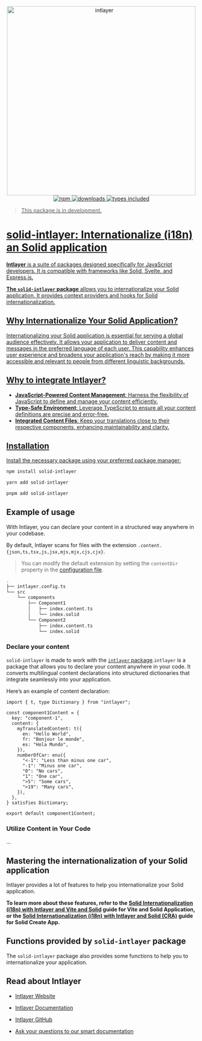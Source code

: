 <div align="center">
  <a href="https://intlayer.org">
    <img src="https://raw.githubusercontent.com/aymericzip/intlayer/572ae9c9acafb74307b81530c1931a8e98990aef/docs/assets/logo.png" width="500" alt="intlayer" />
  </a>
</div>

<div align="center">
  <a href="https://www.npmjs.com/package/solid-intlayer">
    <img alt="npm" src="https://img.shields.io/npm/v/solid-intlayer.svg?labelColor=49516F&color=8994BC" />
  </a>
  <a href="https://npmjs.org/package/solid-intlayer">
    <img alt="downloads" src="https://badgen.net/npm/dm/solid-intlayer?labelColor=49516F&color=8994BC" />
  </a>
  <a href="https://npmjs.org/package/solid-intlayer">
    <img alt="types included" src="https://badgen.net/npm/types/solid-intlayer?labelColor=49516F&color=8994BC" 
  />
</div>

> This package is in development.

# solid-intlayer: Internationalize (i18n) an Solid application

**Intlayer** is a suite of packages designed specifically for JavaScript developers. It is compatible with frameworks like Solid, Svelte, and Express.js.

**The `solid-intlayer` package** allows you to internationalize your Solid application. It provides context providers and hooks for Solid internationalization.

## Why Internationalize Your Solid Application?

Internationalizing your Solid application is essential for serving a global audience effectively. It allows your application to deliver content and messages in the preferred language of each user. This capability enhances user experience and broadens your application's reach by making it more accessible and relevant to people from different linguistic backgrounds.

## Why to integrate Intlayer?

- **JavaScript-Powered Content Management**: Harness the flexibility of JavaScript to define and manage your content efficiently.
- **Type-Safe Environment**: Leverage TypeScript to ensure all your content definitions are precise and error-free.
- **Integrated Content Files**: Keep your translations close to their respective components, enhancing maintainability and clarity.

## Installation

Install the necessary package using your preferred package manager:

```bash packageManager="npm"
npm install solid-intlayer
```

```bash packageManager="yarn"
yarn add solid-intlayer
```

```bash packageManager="pnpm"
pnpm add solid-intlayer
```

## Example of usage

With Intlayer, you can declare your content in a structured way anywhere in your codebase.

By default, Intlayer scans for files with the extension `.content.{json,ts,tsx,js,jsx,mjs,mjx,cjs,cjx}`.

> You can modify the default extension by setting the `contentDir` property in the [configuration file](https://intlayer.org/doc/concept/configuration).

```bash codeFormat="typescript"
.
├── intlayer.config.ts
└── src
    └── components
        ├── Component1
        │   ├── index.content.ts
        │   └── index.solid
        └── Component2
            ├── index.content.ts
            └── index.solid
```

### Declare your content

`solid-intlayer` is made to work with the [`intlayer` package](https://github.com/aymericzip/intlayer/blob/main/docs/en/packages/intlayer/index.md).`intlayer` is a package that allows you to declare your content anywhere in your code. It converts multilingual content declarations into structured dictionaries that integrate seamlessly into your application.

Here’s an example of content declaration:

```tsx filePath="src/Component1/index.content.ts" codeFormat="typescript"
import { t, type Dictionary } from "intlayer";

const component1Content = {
  key: "component-1",
  content: {
    myTranslatedContent: t({
      en: "Hello World",
      fr: "Bonjour le monde",
      es: "Hola Mundo",
    }),
    numberOfCar: enu({
      "<-1": "Less than minus one car",
      "-1": "Minus one car",
      "0": "No cars",
      "1": "One car",
      ">5": "Some cars",
      ">19": "Many cars",
    }),
  },
} satisfies Dictionary;

export default component1Content;
```

### Utilize Content in Your Code

...

## Mastering the internationalization of your Solid application

Intlayer provides a lot of features to help you internationalize your Solid application.

**To learn more about these features, refer to the [Solid Internationalization (i18n) with Intlayer and Vite and Solid](https://github.com/aymericzip/intlayer/blob/main/docs/en/intlayer_with_vite+react.md) guide for Vite and Solid Application, or the [Solid Internationalization (i18n) with Intlayer and Solid (CRA)](https://intlayer.org/doc/environment/create-react-app) guide for Solid Create App.**

## Functions provided by `solid-intlayer` package

The `solid-intlayer` package also provides some functions to help you to internationalize your application.

## Read about Intlayer

- [Intlayer Website](https://intlayer.org)
- [Intlayer Documentation](https://intlayer.org/docs)
- [Intlayer GitHub](https://github.com/aymericzip/intlayer)

- [Ask your questions to our smart documentation](https://intlayer.org/docs/chat)
